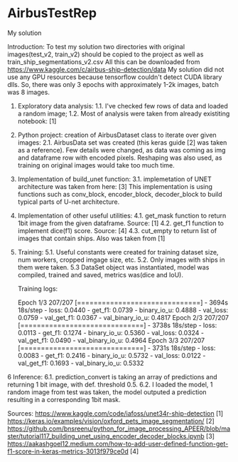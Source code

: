 # AirbusTestRep
My solution

Introduction:
To test my solution two directories with original images(test_v2, train_v2) should be copied to the project as well as train_ship_segmentations_v2.csv
All this can be downloaded from https://www.kaggle.com/c/airbus-ship-detection/data
My solution did not use any GPU resources because tensorflow couldn't detect CUDA library dlls. So, there was only 3 epochs with approximately 1-2k images, batch was 8 images.

1. Exploratory data analysis: 
   1.1. I've checked few rows of data and loaded a random image;
   1.2. Most of analysis were taken from already existiting notebook: [1]
2. Python project: creation of AirbusDataset class to iterate over given images:
   2.1. AirbusData set was created (this keras guide [2] was taken as a reference). 
   Few details were changed, as data was coming as img and dataframe row with encoded pixels. Reshaping was also used, as training on original images would take too much time.
 
3. Implementation of build_unet function:
   3.1. implemetation of UNET architecture was taken from here: [3]
   This implementation is using functions such as conv_block, encoder_block, decoder_block to build typical parts of U-net architecture. 
4. Implementation of other useful utilities:
   4.1. get_mask function to return 1bit image from the given dataframe. Source: [1]
   4.2. get_f1 function to implement dice(f1) score. Source: [4]
   4.3. cut_empty to return list of images that contain ships. Also was taken from [1]
5. Training:
   5.1. Useful constants were created for training dataset size, num workers, cropped imgage size, etc.
   5.2. Only images with ships in them were taken.
   5.3 DataSet object was instantiated, model was compiled, trained and saved, metrics was(dice and IoU). 
   
   Training logs: 
   
   Epoch 1/3
207/207 [==============================] - 3694s 18s/step - loss: 0.0440 - get_f1: 0.0739 - binary_io_u: 0.4888 - val_loss: 0.0759 - val_get_f1: 0.0367 - val_binary_io_u: 0.4817
Epoch 2/3
207/207 [==============================] - 3738s 18s/step - loss: 0.0113 - get_f1: 0.1274 - binary_io_u: 0.5360 - val_loss: 0.0324 - val_get_f1: 0.0490 - val_binary_io_u: 0.4964
Epoch 3/3
207/207 [==============================] - 3731s 18s/step - loss: 0.0083 - get_f1: 0.2416 - binary_io_u: 0.5732 - val_loss: 0.0122 - val_get_f1: 0.1693 - val_binary_io_u: 0.5332

6 Inference:
   6.1. prediction_convert is taking an array of predictions and returning 1 bit image, with def. threshold 0.5.
   6.2. I loaded the model, 1 random image from test was taken, the model outputed a prediction resulting in a corresponding 1bit mask.
   

Sources:
https://www.kaggle.com/code/iafoss/unet34r-ship-detection [1]
https://keras.io/examples/vision/oxford_pets_image_segmentation/ [2]
https://github.com/bnsreenu/python_for_image_processing_APEER/blob/master/tutorial117_building_unet_using_encoder_decoder_blocks.ipynb [3]
https://aakashgoel12.medium.com/how-to-add-user-defined-function-get-f1-score-in-keras-metrics-3013f979ce0d [4]
